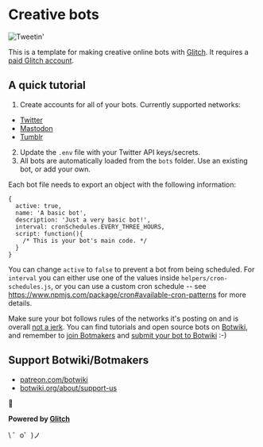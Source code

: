 # Creative bots

![Tweetin'](https://botwiki.org/wp-content/uploads/2020/05/tweet.gif)

This is a template for making creative online bots with [Glitch](https://glitch.com/). It requires a [paid Glitch account](https://glitch.com/pricing). 

## A quick tutorial

1. Create accounts for all of your bots. Currently supported networks:

<ul>
    <li><a href="https://botwiki.org/tutorials/how-to-create-a-twitter-app/" target="_blank">Twitter</a></li>
    <li><a href="https://botwiki.org/resource/tutorial/how-to-make-a-mastodon-botsin-space-app-bot/" target="_blank">Mastodon</a></li>
    <li><a href="https://glitch.com/edit/#!/creative-bots?path=docs%2Ftumblr.md%3A1%3A0" target="_blank">Tumblr</a></li>
</ul>

2. Update the `.env` file with your Twitter API keys/secrets.
3. All bots are automatically loaded from the `bots` folder. Use an existing bot, or add your own.


Each bot file needs to export an object with the following information:

```
{
  active: true,
  name: 'A basic bot',
  description: 'Just a very basic bot!',
  interval: cronSchedules.EVERY_THREE_HOURS,
  script: function(){
    /* This is your bot's main code. */
  }
}
```

You can change `active` to `false` to prevent a bot from being scheduled. For `interval` you can either use one of the values inside `helpers/cron-schedules.js`, or you can use a custom cron schedule -- see https://www.npmjs.com/package/cron#available-cron-patterns for more details.

Make sure your bot follows rules of the networks it's posting on and is overall [not a jerk](https://botwiki.org/articles/essays/). You can find tutorials and open source bots on [Botwiki](https://botwiki.org), and remember to [join Botmakers](https://botmakers.org/) and [submit your bot to Botwiki](https://botwiki.org/submit-your-bot) :-)

## Support Botwiki/Botmakers

- [patreon.com/botwiki](https://patreon.com/botwiki)
- [botwiki.org/about/support-us](https://botwiki.org/about/support-us)

🙇

**Powered by [Glitch](https://glitch.com)**

\ ゜o゜)ノ
